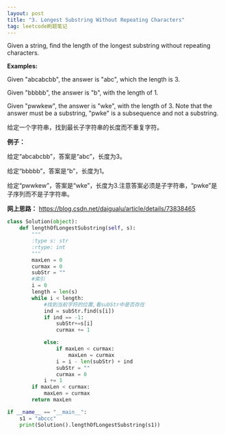 ```yaml
---
layout: post
title: "3. Longest Substring Without Repeating Characters"
tag: leetcode刷题笔记
---
```


Given a string, find the length of the longest substring without repeating characters.

**Examples:**

Given "abcabcbb", the answer is "abc", which the length is 3.

Given "bbbbb", the answer is "b", with the length of 1.

Given "pwwkew", the answer is "wke", with the length of 3. Note that the answer must be a substring, "pwke" is a subsequence and not a substring.

给定一个字符串，找到最长子字符串的长度而不重复字符。

**例子：**

给定“abcabcbb”，答案是“abc”，长度为3。

给定“bbbbb”，答案是“b”，长度为1。

给定“pwwkew”，答案是“wke”，长度为3.注意答案必须是子字符串，“pwke”是子序列而不是子字符串。

**网上思路：**
<https://blog.csdn.net/daigualu/article/details/73838465>

~~~python
class Solution(object):
    def lengthOfLongestSubstring(self, s):
        """
        :type s: str
        :rtype: int
        """
        maxLen = 0
        curmax = 0
        subStr = ""
        #索引
        i = 0
        length = len(s)
        while i < length:
            #找到当前字符的位置,看subStr中是否存在
            ind = subStr.find(s[i])
            if ind == -1:
                subStr+=s[i]
                curmax += 1

            else:
                if maxLen < curmax:
                    maxLen = curmax
                i = i - len(subStr) + ind
                subStr = ""
                curmax = 0
            i += 1
        if maxLen < curmax:
            maxLen = curmax
        return maxLen

if __name__ == "__main__":
    s1 = "abccc"
    print(Solution().lengthOfLongestSubstring(s1))
~~~
